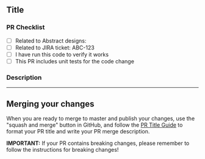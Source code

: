 ## Title

### PR Checklist

- [ ] Related to Abstract designs:
- [ ] Related to JIRA ticket: ABC-123
- [ ] I have run this code to verify it works
- [ ] This PR includes unit tests for the code change

### Description

---

## Merging your changes

When you are ready to merge to master and publish your changes, use the "squash and merge" button in GitHub, and follow the [PR Title Guide](https://github.com/Codecademy/client-modules#pr-title-guide) to format your PR title and write your PR merge description.

**IMPORTANT:** If your PR contains breaking changes, please remember to follow the instructions for breaking changes!
